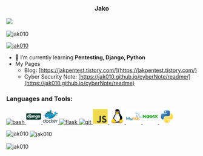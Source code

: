 <h3 align="center"> Jako </h3>
<a href="https://opgc.me/#/users/jak010" target="_blank"><img src="https://api.opgc.me/githubs/users/jak010/tag/?theme=basic" /></a>
<p align="left"> <img src="https://komarev.com/ghpvc/?username=jak010&label=Profile%20views&color=0e75b6&style=flat" alt="jak010" /> </p>

<p align="left"> <a href="https://github.com/ryo-ma/github-profile-trophy"><img src="https://github-profile-trophy.vercel.app/?username=jak010" alt="jak010" /></a> </p>

- 🌱 I’m currently learning **Pentesting, Django, Python**
- My Pages
  - Blog: [https://jakpentest.tistory.com/](https://jakpentest.tistory.com/)
  - Cyber Security Note: [https://jak010.github.io/cyberNote/readme/](https://jak010.github.io/cyberNote/readme)


<h3 align="left">Languages and Tools:</h3>
<p align="left"> <a href="https://www.gnu.org/software/bash/" target="_blank"> <img src="https://www.vectorlogo.zone/logos/gnu_bash/gnu_bash-icon.svg" alt="bash" width="40" height="40"/> </a> <a href="https://www.djangoproject.com/" target="_blank"> <img src="https://raw.githubusercontent.com/devicons/devicon/master/icons/django/django-original.svg" alt="django" width="40" height="40"/> </a> <a href="https://www.docker.com/" target="_blank"> <img src="https://raw.githubusercontent.com/devicons/devicon/master/icons/docker/docker-original-wordmark.svg" alt="docker" width="40" height="40"/> </a> <a href="https://flask.palletsprojects.com/" target="_blank"> <img src="https://www.vectorlogo.zone/logos/pocoo_flask/pocoo_flask-icon.svg" alt="flask" width="40" height="40"/> </a> <a href="https://git-scm.com/" target="_blank"> <img src="https://www.vectorlogo.zone/logos/git-scm/git-scm-icon.svg" alt="git" width="40" height="40"/> </a> <a href="https://developer.mozilla.org/en-US/docs/Web/JavaScript" target="_blank"> <img src="https://raw.githubusercontent.com/devicons/devicon/master/icons/javascript/javascript-original.svg" alt="javascript" width="40" height="40"/> </a> <a href="https://www.linux.org/" target="_blank"> <img src="https://raw.githubusercontent.com/devicons/devicon/master/icons/linux/linux-original.svg" alt="linux" width="40" height="40"/> </a> <a href="https://www.mysql.com/" target="_blank"> <img src="https://raw.githubusercontent.com/devicons/devicon/master/icons/mysql/mysql-original-wordmark.svg" alt="mysql" width="40" height="40"/> </a> <a href="https://www.nginx.com" target="_blank"> <img src="https://raw.githubusercontent.com/devicons/devicon/master/icons/nginx/nginx-original.svg" alt="nginx" width="40" height="40"/> </a> <a href="https://www.python.org" target="_blank"> <img src="https://raw.githubusercontent.com/devicons/devicon/master/icons/python/python-original.svg" alt="python" width="40" height="40"/> </a> </p>

<p><img align="left" src="https://github-readme-stats.vercel.app/api/top-langs?username=jak010&show_icons=true&locale=en&layout=compact" alt="jak010" /></p>

<p>&nbsp;<img align="center" src="https://github-readme-stats.vercel.app/api?username=jak010&show_icons=true&locale=en" alt="jak010" /></p>

<p><img align="center" src="https://github-readme-streak-stats.herokuapp.com/?user=jak010&" alt="jak010" /></p>
